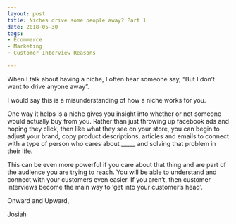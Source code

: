 ```yaml
---
layout: post
title: Niches drive some people away? Part 1
date: 2018-05-30
tags:
- Ecommerce
- Marketing
- Customer Interview Reasons

---
```



When I talk about having a niche, I often hear someone say, “But I don’t want to drive anyone away”. 

I would say this is a misunderstanding of how a niche works for you. 

One way it helps is a niche gives you insight into whether or not someone would actually buy from you. Rather than just throwing up facebook ads and hoping they click, then like what they see on your store, you can begin to adjust your brand, copy product descriptions, articles and emails to connect with a type of person who cares about \_\_\_\_\_ and solving that problem in their life.

This can be even more powerful if you care about that thing and are part of the audience you are trying to reach. You will be able to understand and connect with your customers even easier. If you aren’t, then customer interviews become the main way to ‘get into your customer’s head’.

Onward and Upward,

Josiah

